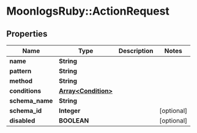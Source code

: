 # MoonlogsRuby::ActionRequest

## Properties
Name | Type | Description | Notes
------------ | ------------- | ------------- | -------------
**name** | **String** |  | 
**pattern** | **String** |  | 
**method** | **String** |  | 
**conditions** | [**Array&lt;Condition&gt;**](Condition.md) |  | 
**schema_name** | **String** |  | 
**schema_id** | **Integer** |  | [optional] 
**disabled** | **BOOLEAN** |  | [optional] 

